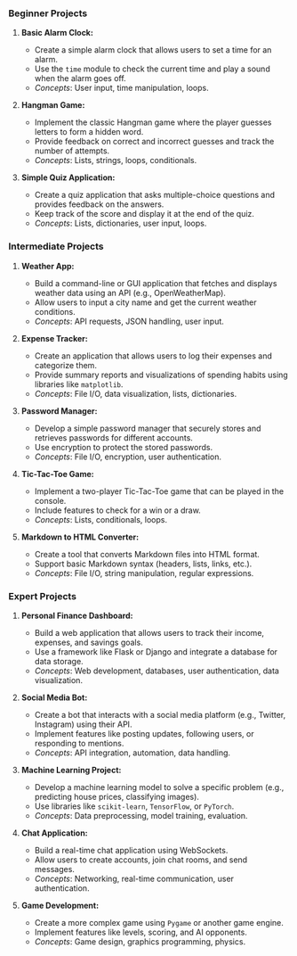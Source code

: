 ### Beginner Projects

1. **Basic Alarm Clock:**
   - Create a simple alarm clock that allows users to set a time for an alarm.
   - Use the `time` module to check the current time and play a sound when the alarm goes off.
   - *Concepts*: User input, time manipulation, loops.

2. **Hangman Game:**
   - Implement the classic Hangman game where the player guesses letters to form a hidden word.
   - Provide feedback on correct and incorrect guesses and track the number of attempts.
   - *Concepts*: Lists, strings, loops, conditionals.

3. **Simple Quiz Application:**
   - Create a quiz application that asks multiple-choice questions and provides feedback on the answers.
   - Keep track of the score and display it at the end of the quiz.
   - *Concepts*: Lists, dictionaries, user input, loops.

### Intermediate Projects

1. **Weather App:**
   - Build a command-line or GUI application that fetches and displays weather data using an API (e.g., OpenWeatherMap).
   - Allow users to input a city name and get the current weather conditions.
   - *Concepts*: API requests, JSON handling, user input.

2. **Expense Tracker:**
   - Create an application that allows users to log their expenses and categorize them.
   - Provide summary reports and visualizations of spending habits using libraries like `matplotlib`.
   - *Concepts*: File I/O, data visualization, lists, dictionaries.

3. **Password Manager:**
   - Develop a simple password manager that securely stores and retrieves passwords for different accounts.
   - Use encryption to protect the stored passwords.
   - *Concepts*: File I/O, encryption, user authentication.

4. **Tic-Tac-Toe Game:**
   - Implement a two-player Tic-Tac-Toe game that can be played in the console.
   - Include features to check for a win or a draw.
   - *Concepts*: Lists, conditionals, loops.

5. **Markdown to HTML Converter:**
   - Create a tool that converts Markdown files into HTML format.
   - Support basic Markdown syntax (headers, lists, links, etc.).
   - *Concepts*: File I/O, string manipulation, regular expressions.

### Expert Projects

1. **Personal Finance Dashboard:**
   - Build a web application that allows users to track their income, expenses, and savings goals.
   - Use a framework like Flask or Django and integrate a database for data storage.
   - *Concepts*: Web development, databases, user authentication, data visualization.

2. **Social Media Bot:**
   - Create a bot that interacts with a social media platform (e.g., Twitter, Instagram) using their API.
   - Implement features like posting updates, following users, or responding to mentions.
   - *Concepts*: API integration, automation, data handling.

3. **Machine Learning Project:**
   - Develop a machine learning model to solve a specific problem (e.g., predicting house prices, classifying images).
   - Use libraries like `scikit-learn`, `TensorFlow`, or `PyTorch`.
   - *Concepts*: Data preprocessing, model training, evaluation.

4. **Chat Application:**
   - Build a real-time chat application using WebSockets.
   - Allow users to create accounts, join chat rooms, and send messages.
   - *Concepts*: Networking, real-time communication, user authentication.

5. **Game Development:**
   - Create a more complex game using `Pygame` or another game engine.
   - Implement features like levels, scoring, and AI opponents.
   - *Concepts*: Game design, graphics programming, physics.
